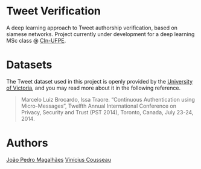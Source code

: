 # Tweet Verification

A deep learning approach to Tweet authorship verification, based on siamese networks. Project currently under development for a deep learning MSc class @ [CIn-UFPE](https://www2.cin.ufpe.br/en/).

# Datasets

The Tweet dataset used in this project is openly provided by the [University of Victoria](https://www.uvic.ca/engineering/ece/isot/assets/stylometry/twitterdataset.pdf), and you may read more about it in the following reference.

> Marcelo Luiz Brocardo, Issa Traore. “Continuous Authentication using Micro-Messages”, Twelfth Annual International Conference on Privacy, Security and Trust (PST 2014), Toronto, Canada, July 23-24, 2014.

# Authors

[João Pedro Magalhães](https://github.com/jpedrocm)
[Vinícius Cousseau](https://github.com/vinimoraesrc)